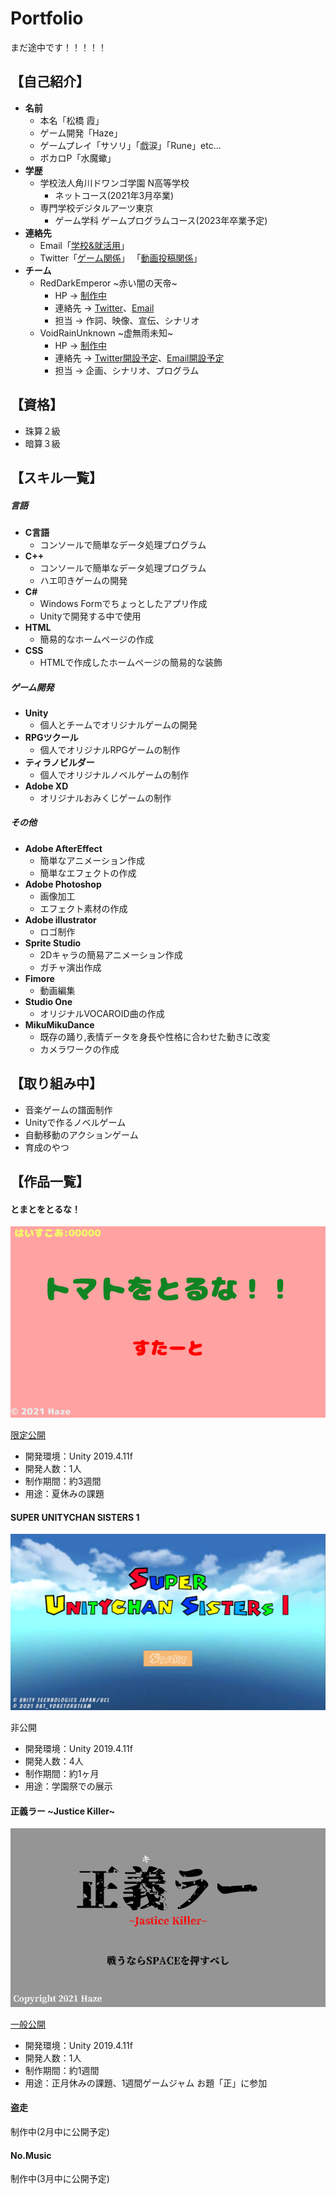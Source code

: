 # Portfolio
まだ途中です！！！！！
## 【自己紹介】
- **名前**
  - 本名「松橋 霞」
  - ゲーム開発「Haze」
  - ゲームプレイ「サソリ」「戯涙」「Rune」etc...
  - ボカロP「水魔蠍」
- **学歴**
  - 学校法人角川ドワンゴ学園 N高等学校
    - ネットコース(2021年3月卒業)
  - 専門学校デジタルアーツ東京
    - ゲーム学科 ゲームプログラムコース(2023年卒業予定)
- **連絡先**
   - Email「[学校&就活用](da2gp.amber@gmail.com)」
   - Twitter「[ゲーム関係](https://twitter.com/SaSoRi_ZG)」
   「[動画投稿関係](https://twitter.com/rde_arankuraizu)」
- **チーム**
  - RedDarkEmperor \~赤い闇の天帝\~
    - HP → [制作中]()
    - 連絡先 → [Twitter](https://twitter.com/rde_maougun)、[Email](RedDarkEmperor4@gmail.com)
    - 担当 → 作詞、映像、宣伝、シナリオ
  - VoidRainUnknown \~虚無雨未知\~
    - HP → [制作中]()
    - 連絡先 → [Twitter開設予定]()、[Email開設予定]()
    - 担当 → 企画、シナリオ、プログラム

## 【資格】
- 珠算２級
- 暗算３級

## 【スキル一覧】
##### 言語
- **C言語**
  - コンソールで簡単なデータ処理プログラム
- **C++**
  - コンソールで簡単なデータ処理プログラム
  - ハエ叩きゲームの開発
- **C#**
  - Windows Formでちょっとしたアプリ作成
  - Unityで開発する中で使用
- **HTML**
  - 簡易的なホームページの作成
- **CSS**
  - HTMLで作成したホームページの簡易的な装飾
##### ゲーム開発
- **Unity**
  - 個人とチームでオリジナルゲームの開発
- **RPGツクール**
  - 個人でオリジナルRPGゲームの制作
- **ティラノビルダー**
  - 個人でオリジナルノベルゲームの制作
- **Adobe XD**
  - オリジナルおみくじゲームの制作
##### その他
- **Adobe AfterEffect**
  - 簡単なアニメーション作成
  - 簡単なエフェクトの作成
- **Adobe Photoshop**
  - 画像加工
  - エフェクト素材の作成
- **Adobe illustrator**
  - ロゴ制作
- **Sprite Studio**
  - 2Dキャラの簡易アニメーション作成
  - ガチャ演出作成
- **Fimore**
  - 動画編集
- **Studio One**
  - オリジナルVOCAROID曲の作成
- **MikuMikuDance**
  - 既存の踊り,表情データを身長や性格に合わせた動きに改変
  - カメラワークの作成


## 【取り組み中】
- 音楽ゲームの譜面制作
- Unityで作るノベルゲーム
- 自動移動のアクションゲーム
- 育成のやつ


## 【作品一覧】
#### とまとをとるな！

![サムネ](Tomato.png)

[限定公開](https://unityroom.com/games/tomatoruna)
- 開発環境：Unity 2019.4.11f
- 開発人数：1人
- 制作期間：約3週間
- 用途：夏休みの課題


#### SUPER UNITYCHAN SISTERS 1

![サムネ](SUS1.png)

非公開
- 開発環境：Unity 2019.4.11f
- 開発人数：4人
- 制作期間：約1ヶ月
- 用途：学園祭での展示


#### 正義ラー \~Justice Killer\~

![サムネ](Seigi.png)

[一般公開](https://unityroom.com/games/JusticeKiller)
- 開発環境：Unity 2019.4.11f
- 開発人数：1人
- 制作期間：約1週間
- 用途：正月休みの課題、1週間ゲームジャム お題「正」に参加


#### 盗走

制作中(2月中に公開予定)


#### No.Music

制作中(3月中に公開予定)
